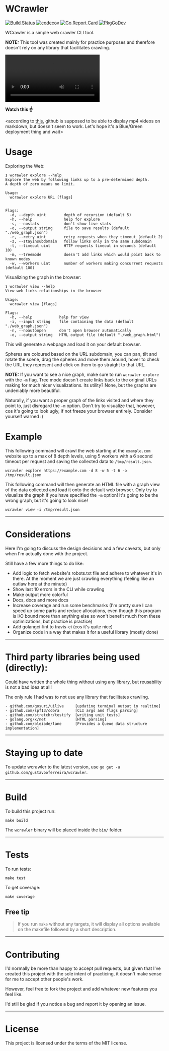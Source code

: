 # WCrawler

[![Build Status](https://travis-ci.com/gustavooferreira/wcrawler.svg?branch=master)](https://travis-ci.com/gustavooferreira/wcrawler)
[![codecov](https://codecov.io/gh/gustavooferreira/wcrawler/branch/master/graph/badge.svg)](https://codecov.io/gh/gustavooferreira/wcrawler)
[![Go Report Card](https://goreportcard.com/badge/github.com/gustavooferreira/wcrawler)](https://goreportcard.com/report/github.com/gustavooferreira/wcrawler)
[![PkgGoDev](https://pkg.go.dev/badge/github.com/gustavooferreira/wcrawler)](https://pkg.go.dev/github.com/gustavooferreira/wcrawler)

WCrawler is a simple web crawler CLI tool.

**NOTE:** This tool was created mainly for practice purposes and therefore doesn't rely on any library that facilitates crawling.

![Usage example video](https://user-images.githubusercontent.com/17534422/109546768-85aec680-7ac2-11eb-8c72-2dbf7c7223a8.mp4)

**Watch this &#9757;**

\<according to [this](https://twitter.com/natfriedman/status/1365393828622921728), github is supposed to be able to display mp4 videos on markdown, but doesn't seem to work. Let's hope it's a Blue/Green deployment thing and wait>

# Usage

Exploring the Web:

```
❯ wcrawler explore --help
Explore the web by following links up to a pre-determined depth.
A depth of zero means no limit.

Usage:
  wcrawler explore URL [flags]


Flags:
  -d, --depth uint        depth of recursion (default 5)
  -h, --help              help for explore
  -s, --nostats           don't show live stats
  -o, --output string     file to save results (default "./web_graph.json")
  -r, --retry uint        retry requests when they timeout (default 2)
  -z, --stayinsubdomain   follow links only in the same subdomain
  -t, --timeout uint      HTTP requests timeout in seconds (default 10)
  -m, --treemode          doesn't add links which would point back to known nodes
  -w, --workers uint      number of workers making concurrent requests (default 100)
```

Visualizing the graph in the browser:

```
❯ wcrawler view --help
View web links relationships in the browser

Usage:
  wcrawler view [flags]

Flags:
  -h, --help            help for view
  -i, --input string    file containing the data (default "./web_graph.json")
  -n, --noautoopen      don't open browser automatically
  -o, --output string   HTML output file (default "./web_graph.html")
```

This will generate a webpage and load it on your default browser.

Spheres are coloured based on the URL subdomain, you can pan, tilt and rotate the scene, drag the spheres and move them around, hover to check the URL they represent and click on them to go straight to that URL.

**NOTE:** If you want to see a nice graph, make sure to run `wcrawler explore` with the `-m` flag.
Tree mode doesn't create links back to the original URLs making for much nicer visualizations.
Its utility? None, but the graphs are undeniably more beautiful.

Naturally, if you want a proper graph of the links visited and where they point to, just disregard the `-m` option. Don't try to visualize that, however, cos it's going to look ugly, if not freeze your browser entirely. Consider yourself warned :)

# Example

This following command will crawl the web starting at the `example.com` website up to a max of 8 depth levels, using 5 workers with a 6 second timeout per request and saving the collected data to `/tmp/result.json`.

```
wcrawler explore https://example.com -d 8 -w 5 -t 6 -o /tmp/result.json
```

This following command will then generate an HTML file with a graph view of the data collected and load it onto the default web browser. Only try to visualize the graph if you have specified the `-m` option! It's going to be the wrong graph, but it's going to look nice!

```
wcrawler view -i /tmp/result.json
```

---

# Considerations

Here I'm going to discuss the design decisions and a few caveats, but only when I'm actually done with the project.

Still have a few more things to do like:

- Add logic to fetch website's robots.txt file and adhere to whatever it's in there. At the moment we are just crawling everything (feeling like an outlaw here at the minute)
- Show last 10 errors in the CLI while crawling
- Make output more colorful
- Docs, docs and more docs
- Increase coverage and run some benchmarks (I'm pretty sure I can speed up some parts and reduce allocations, even though this program is I/O bound more than anything else so won't benefit much from these optimizations, but practice is practice)
- Add golangci-lint to travis-ci (cos it's quite nice)
- Organize code in a way that makes it for a useful library (mostly done)

---

# Third party libraries being used (directly):

Could have written the whole thing without using any library, but reusability is not a bad idea at all!

The only rule I had was to not use any library that facilitates crawling.

```
- github.com/gosuri/uilive     [updating terminal output in realtime]
- github.com/spf13/cobra       [CLI args and flags parsing]
- github.com/stretchr/testify  [writing unit tests]
- golang.org/x/net             [HTML parsing]
- github.com/oleiade/lane      [Provides a Queue data structure implementation]
```

---

# Staying up to date

To update wcrawler to the latest version, use `go get -u github.com/gustavooferreira/wcrawler`.

---

# Build

To build this project run:

```
make build
```

The `wcrawler` binary will be placed inside the `bin/` folder.

---

# Tests

To run tests:

```
make test
```

To get coverage:

```
make coverage
```

## Free tip

> If you run `make` without any targets, it will display all options available on the makefile followed by a short description.

---

# Contributing

I'd normally be more than happy to accept pull requests, but given that I've created this project with the sole intent of practicing, it doesn't make sense for me to accept other people's work.

However, feel free to fork the project and add whatever new features you feel like.

I'd still be glad if you notice a bug and report it by opening an issue.

---

# License

This project is licensed under the terms of the MIT license.
